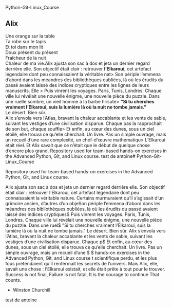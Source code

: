Python-Git-Linux_Course
## Alix
Une orange sur la table  
Ta robe sur le tapis  
Et toi dans mon lit  
Doux présent du présent  
Fraîcheur de la nuit  
Chaleur de ma vie.Alix ajusta son sac à dos et jeta un dernier regard derrière elle. Son objectif était clair : retrouver **l’Elkaroui**, cet artefact légendaire dont peu connaissaient la véritable nat>
Son périple l’emmena d’abord dans les méandres des bibliothèques oubliées, là où les érudits du passé avaient laissé des indices cryptiques entre les lignes de leurs manuscrits. Elle >
Puis vinrent les voyages. Paris, Tunis, Londres. Chaque ville lui révélait une nouvelle énigme, une nouvelle pièce du puzzle. Dans une ruelle sombre, un vieil homme à la barbe hirsute>
**"Si tu cherches vraiment l’Elkaroui, suis la lumière là où la nuit ne tombe jamais."**  
Le désert. Bien sûr.  
Alix s’envola vers l’Atlas, bravant la chaleur accablante et les vents de sable, suivant les vestiges d’une civilisation disparue. Chaque pas la rapprochait de son but, chaque souffle>
Et enfin, au cœur des dunes, sous un ciel étoilé, elle trouva ce qu’elle cherchait. Un livre. Pas un simple ouvrage, mais un recueil d’une rare complexité, un chef-d'œuvre mathématiqu>
L’Elkaroui était réel. Et Alix savait que ce n’était que le début de quelque chose d’encore plus grand.
Repository used for team-based hands-on exercises in the Advanced Python, Git, and Linux course.
test de antoine# Python-Git-Linux_Course

Repository used for team-based hands-on exercises in the Advanced Python, Git, and Linux course.

Alix ajusta son sac à dos et jeta un dernier regard derrière elle. Son objectif était clair : retrouver l’Elkaroui, cet artefact légendaire dont peu connaissaient la véritable nature. Certains murmuraient qu’il s’agissait d’un grimoire ancien, d’autres d’un objeSon périple l’emmena d’abord dans les méandres des bibliothèques oubliées, là où les érudits du passé avaient laissé des indices cryptiques$
Puis vinrent les voyages. Paris, Tunis, Londres. Chaque ville lui révélait une nouvelle énigme, une nouvelle pièce du puzzle. Dans une ruel$
"Si tu cherches vraiment l’Elkaroui, suis la lumière là où la nuit ne tombe jamais."
Le désert. Bien sûr. 
Alix s’envola vers l’Atlas, bravant la chaleur accablante et les vents de sable, suivant les vestiges d’une civilisation disparue. Chaque p$
Et enfin, au cœur des dunes, sous un ciel étoilé, elle trouva ce qu’elle cherchait. Un livre. Pas un simple ouvrage, mais un recueil d’une $
$ hands-on exercises in the Advanced Python, Git, and Linux course t scientifique perdu, et les plus fous prétendaient qu’il renfermait les secrets de l’univers. Mais Alix, elle, savait une chose : l’Elkaroui existait, et elle était prête à tout pour le trouver.
Success is not final,
Failure is not fatal,
It is the courage to continue
That counts.
- Winston Churchill

test de antoine
